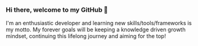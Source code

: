 ### Hi there, welcome to my GitHub 👋

I'm an enthusiastic developer and learning new skills/tools/frameworks is my motto. My forever goals will be keeping a knowledge driven growth mindset, continuing this lifelong journey and aiming for the top!
<!---
- 🔭 I’m currently working on ...g
- 🌱 I’m currently learning ...
- 👯 I’m looking to collaborate on ...
- 🤔 I’m looking for help with ...
- 💬 Ask me about ...
- 📫 How to reach me: ...
- 😄 Pronouns: ...
- ⚡ Fun fact: ...
-->
